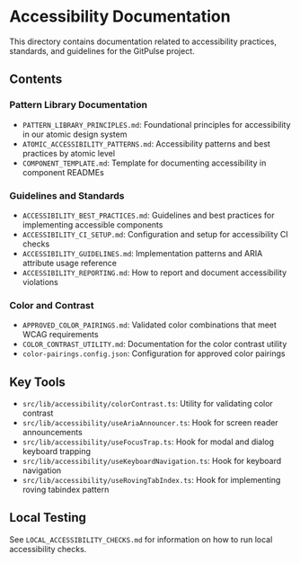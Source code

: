# Accessibility Documentation

This directory contains documentation related to accessibility practices, standards, and guidelines for the GitPulse project.

## Contents

### Pattern Library Documentation
- `PATTERN_LIBRARY_PRINCIPLES.md`: Foundational principles for accessibility in our atomic design system
- `ATOMIC_ACCESSIBILITY_PATTERNS.md`: Accessibility patterns and best practices by atomic level
- `COMPONENT_TEMPLATE.md`: Template for documenting accessibility in component READMEs

### Guidelines and Standards
- `ACCESSIBILITY_BEST_PRACTICES.md`: Guidelines and best practices for implementing accessible components
- `ACCESSIBILITY_CI_SETUP.md`: Configuration and setup for accessibility CI checks
- `ACCESSIBILITY_GUIDELINES.md`: Implementation patterns and ARIA attribute usage reference
- `ACCESSIBILITY_REPORTING.md`: How to report and document accessibility violations

### Color and Contrast
- `APPROVED_COLOR_PAIRINGS.md`: Validated color combinations that meet WCAG requirements
- `COLOR_CONTRAST_UTILITY.md`: Documentation for the color contrast utility
- `color-pairings.config.json`: Configuration for approved color pairings

## Key Tools

- `src/lib/accessibility/colorContrast.ts`: Utility for validating color contrast
- `src/lib/accessibility/useAriaAnnouncer.ts`: Hook for screen reader announcements
- `src/lib/accessibility/useFocusTrap.ts`: Hook for modal and dialog keyboard trapping
- `src/lib/accessibility/useKeyboardNavigation.ts`: Hook for keyboard navigation
- `src/lib/accessibility/useRovingTabIndex.ts`: Hook for implementing roving tabindex pattern

## Local Testing

See `LOCAL_ACCESSIBILITY_CHECKS.md` for information on how to run local accessibility checks.
